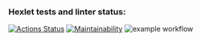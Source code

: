 ### Hexlet tests and linter status:
[![Actions Status](https://github.com/Frit027/frontend-project-lvl1/workflows/hexlet-check/badge.svg)](https://github.com/Frit027/frontend-project-lvl1/actions)
[![Maintainability](https://api.codeclimate.com/v1/badges/a99a88d28ad37a79dbf6/maintainability)](https://codeclimate.com/github/codeclimate/codeclimate/maintainability)
![example workflow](https://github.com/Frit027/frontend-project-lvl1/actions/workflows/lint-check.yml/badge.svg)